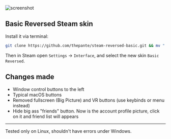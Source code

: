 ![screenshot](https://i.imgur.com/4128luj.png)  

## Basic Reversed Steam skin
Install it via terminal:  
```bash
git clone https://github.com/thepante/steam-reversed-basic.git && mv "./steam-reversed-basic" ~/.steam/steam/skins/"Basic Reversed"
```

Then in Steam open `Settings` → `Interface`, and select the new skin `Basic Reversed`.  
  

## Changes made  
 - Window control buttons to the left
 - Typical macOS buttons
 - Removed fullscreen (Big Picture) and VR buttons (use keybinds or menu instead)
 - Hide big ass "friends" button. Now is the account profile picture, click on it and friend list will appears

---
Tested only on Linux, shouldn't have errors under Windows.
